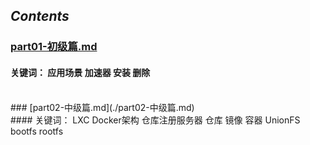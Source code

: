 ## *Contents* <br>
### [part01-初级篇.md](./part01-初级篇.md) <br>
#### 关键词： 应用场景 加速器 安装 删除 <br>
 <br>
### [part02-中级篇.md](./part02-中级篇.md) <br>
#### 关键词： LXC Docker架构 仓库注册服务器 仓库 镜像 容器 UnionFS bootfs rootfs <br>
 <br>

